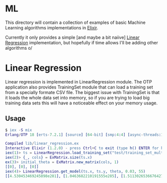 # ML

This directory will contain a collection of examples of basic Machine Learning algorithms implementations in [Elixir](http://elixir-lang.org/).

Currently it only provides a simple [and maybe a bit naiive] [Linear Regression](https://en.wikipedia.org/wiki/Linear_regression) implementation, but hopefully if time allows I'll be adding other algorithms o/ 

# Linear Regression

Linear regression is implemented in LinearRegression module. The OTP application also provides TrainingSet module that can load a training set from a specially formate CSV file. The biggest issue with TrainingSet is that it loads the whole data set into memory, so if you are trying to load big training data sets this will have a noticeable effect on your memory usage.

## Usage

```erlang
$ iex -S mix
Erlang/OTP 18 [erts-7.2.1] [source] [64-bit] [smp:4:4] [async-threads:10] [hipe] [kernel-poll:false] [dtrace]

Compiled lib/linear_regression.ex
Interactive Elixir (1.2.0) - press Ctrl+C to exit (type h() ENTER for help)
iex(1)> ts = LinearRegression.load_training_set("test/training_set_multi_data.csv")
iex(2)> {_, cols} = ExMatrix.size(ts.x)
ex(3)> initial_theta = ExMatrix.new_matrix(cols, 1)
[[0], [0], [0]]
iex(4)> LinearRegression.get_model(ts.x, ts.y, theta, 0.03, 55)
[[4.530453469245898e281], [1.0463682210191555e285], [1.5113026536676427e282]]
```

